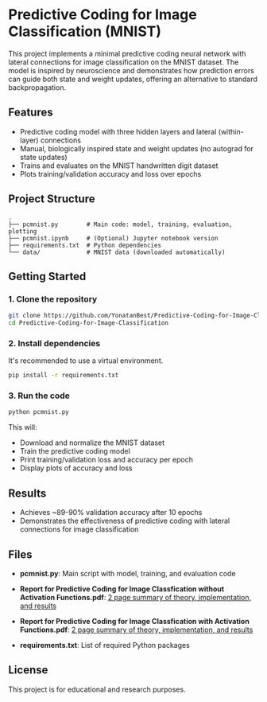 # Predictive Coding for Image Classification (MNIST)

This project implements a minimal predictive coding neural network with lateral connections for image classification on the MNIST dataset. The model is inspired by neuroscience and demonstrates how prediction errors can guide both state and weight updates, offering an alternative to standard backpropagation.

## Features

- Predictive coding model with three hidden layers and lateral (within-layer) connections
- Manual, biologically inspired state and weight updates (no autograd for state updates)
- Trains and evaluates on the MNIST handwritten digit dataset
- Plots training/validation accuracy and loss over epochs

## Project Structure

```
.
├── pcmnist.py        # Main code: model, training, evaluation, plotting
├── pcmnist.ipynb     # (Optional) Jupyter notebook version
├── requirements.txt  # Python dependencies
└── data/             # MNIST data (downloaded automatically)
```

## Getting Started

### 1. Clone the repository

```bash
git clone https://github.com/YonatanBest/Predictive-Coding-for-Image-Classfication
cd Predictive-Coding-for-Image-Classification
```

### 2. Install dependencies

It's recommended to use a virtual environment.

```bash
pip install -r requirements.txt
```

### 3. Run the code

```bash
python pcmnist.py
```

This will:
- Download and normalize the MNIST dataset
- Train the predictive coding model
- Print training/validation loss and accuracy per epoch
- Display plots of accuracy and loss

## Results

- Achieves ~89-90% validation accuracy after 10 epochs
- Demonstrates the effectiveness of predictive coding with lateral connections for image classification

## Files

- **pcmnist.py**: Main script with model, training, and evaluation code
- **Report for Predictive Coding for Image Classfication without Activation Functions.pdf**: [2 page summary of theory, implementation, and results](https://drive.google.com/file/d/1n55V7dMj97DaOskTbXfUcWJMLtzLwINs/view?usp=drive_link)
- **Report for Predictive Coding for Image Classfication with Activation Functions.pdf**: [2 page summary of theory, implementation, and results](https://drive.google.com/file/d/1nBK85VXoFmZ8QqJQg03Fr-ck2v4gW5sa/view?usp=drive_link)

- **requirements.txt**: List of required Python packages

## License

This project is for educational and research purposes.
